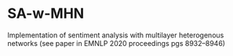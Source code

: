 # SA-w-MHN
Implementation of sentiment analysis with multilayer heterogenous networks (see paper in EMNLP 2020 proceedings pgs 8932–8946)
